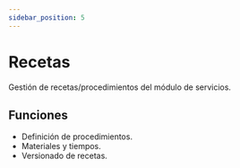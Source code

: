 ```yaml
---
sidebar_position: 5
---
```


# Recetas

Gestión de recetas/procedimientos del módulo de servicios.

## Funciones

- Definición de procedimientos.
- Materiales y tiempos.
- Versionado de recetas.


